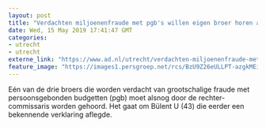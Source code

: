 ```yaml
---
layout: post
title: "Verdachten miljoenenfraude met pgb's willen eigen broer horen als getuige"
date: Wed, 15 May 2019 17:41:47 GMT
categories: 
- utrecht 
- utrecht 
externe_link: "https://www.ad.nl/utrecht/verdachten-miljoenenfraude-met-pgb-s-willen-eigen-broer-horen-als-getuige~a3153023/"
feature_image: "https://images1.persgroep.net/rcs/BzU9Z26eULLPT-azgkMEicCCTSI/diocontent/121407245/_fitwidth/400/?appId=21791a8992982cd8da851550a453bd7f&quality=0.7"
---
```


Eén van de drie broers die worden verdacht van grootschalige fraude met persoonsgebonden budgetten (pgb) moet alsnog door de rechter-commissaris worden gehoord. Het gaat om Bülent U (43) die eerder een bekennende verklaring aflegde.
